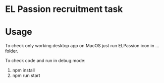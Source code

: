# EL Passion recruitment task

<h1>Usage</h1>
 To check only working desktop app on MacOS just run ELPassion icon in ... folder.
 
 To check code and run in debug mode:
 1. npm install
 2. npm run start
